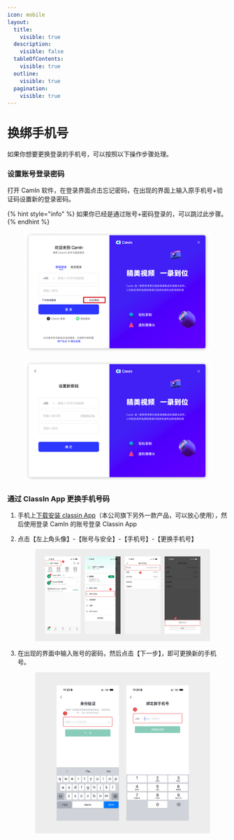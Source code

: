 ```yaml
---
icon: mobile
layout:
  title:
    visible: true
  description:
    visible: false
  tableOfContents:
    visible: true
  outline:
    visible: true
  pagination:
    visible: true
---
```


# 换绑手机号

如果你想要更换登录的手机号，可以按照以下操作步骤处理。

### 设置账号登录密码

打开 CamIn 软件，在登录界面点击忘记密码，在出现的界面上输入原手机号+验证码设置新的登录密码。

{% hint style="info" %}
如果你已经是通过账号+密码登录的，可以跳过此步骤。
{% endhint %}

<figure><img src="../.gitbook/assets/image (1) (1) (1) (1) (1).png" alt=""><figcaption></figcaption></figure>

<figure><img src="../.gitbook/assets/image (1) (1) (1) (1).png" alt=""><figcaption></figcaption></figure>

### 通过 ClassIn App 更换手机号码

1. 手机上[下载安装 classin App](https://www.eeo.cn/cn/download)（本公司旗下另外一款产品，可以放心使用），然后使用登录 CamIn 的账号登录 Classin App
2.  点击【左上角头像】-【账号与安全】-【手机号】-【更换手机号】

    <figure><img src="../.gitbook/assets/Frame 2090052879.png" alt=""><figcaption></figcaption></figure>


3.  在出现的界面中输入账号的密码，然后点击【下一步】，即可更换新的手机号。

    <figure><img src="../.gitbook/assets/操作步骤 2.png" alt=""><figcaption></figcaption></figure>
